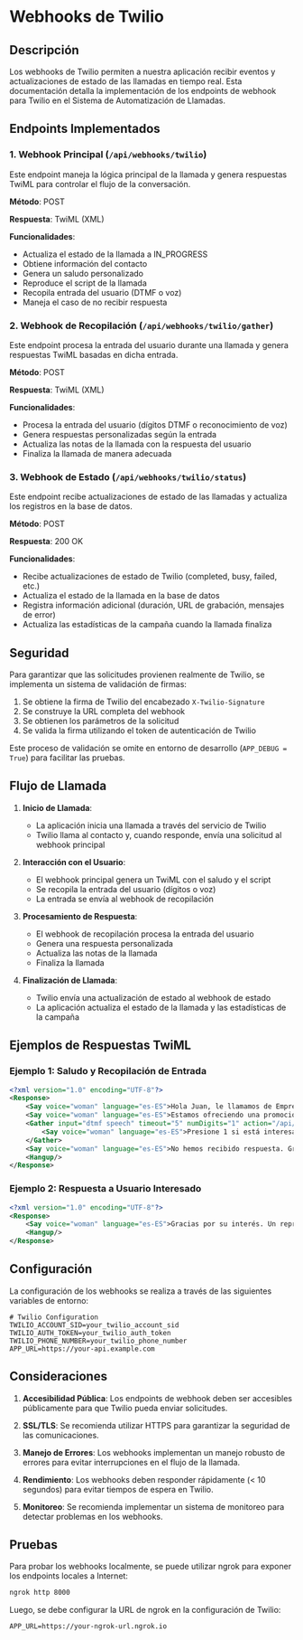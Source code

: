 # Webhooks de Twilio

## Descripción

Los webhooks de Twilio permiten a nuestra aplicación recibir eventos y actualizaciones de estado de las llamadas en tiempo real. Esta documentación detalla la implementación de los endpoints de webhook para Twilio en el Sistema de Automatización de Llamadas.

## Endpoints Implementados

### 1. Webhook Principal (`/api/webhooks/twilio`)

Este endpoint maneja la lógica principal de la llamada y genera respuestas TwiML para controlar el flujo de la conversación.

**Método**: POST

**Respuesta**: TwiML (XML)

**Funcionalidades**:
- Actualiza el estado de la llamada a IN_PROGRESS
- Obtiene información del contacto
- Genera un saludo personalizado
- Reproduce el script de la llamada
- Recopila entrada del usuario (DTMF o voz)
- Maneja el caso de no recibir respuesta

### 2. Webhook de Recopilación (`/api/webhooks/twilio/gather`)

Este endpoint procesa la entrada del usuario durante una llamada y genera respuestas TwiML basadas en dicha entrada.

**Método**: POST

**Respuesta**: TwiML (XML)

**Funcionalidades**:
- Procesa la entrada del usuario (dígitos DTMF o reconocimiento de voz)
- Genera respuestas personalizadas según la entrada
- Actualiza las notas de la llamada con la respuesta del usuario
- Finaliza la llamada de manera adecuada

### 3. Webhook de Estado (`/api/webhooks/twilio/status`)

Este endpoint recibe actualizaciones de estado de las llamadas y actualiza los registros en la base de datos.

**Método**: POST

**Respuesta**: 200 OK

**Funcionalidades**:
- Recibe actualizaciones de estado de Twilio (completed, busy, failed, etc.)
- Actualiza el estado de la llamada en la base de datos
- Registra información adicional (duración, URL de grabación, mensajes de error)
- Actualiza las estadísticas de la campaña cuando la llamada finaliza

## Seguridad

Para garantizar que las solicitudes provienen realmente de Twilio, se implementa un sistema de validación de firmas:

1. Se obtiene la firma de Twilio del encabezado `X-Twilio-Signature`
2. Se construye la URL completa del webhook
3. Se obtienen los parámetros de la solicitud
4. Se valida la firma utilizando el token de autenticación de Twilio

Este proceso de validación se omite en entorno de desarrollo (`APP_DEBUG = True`) para facilitar las pruebas.

## Flujo de Llamada

1. **Inicio de Llamada**:
   - La aplicación inicia una llamada a través del servicio de Twilio
   - Twilio llama al contacto y, cuando responde, envía una solicitud al webhook principal

2. **Interacción con el Usuario**:
   - El webhook principal genera un TwiML con el saludo y el script
   - Se recopila la entrada del usuario (dígitos o voz)
   - La entrada se envía al webhook de recopilación

3. **Procesamiento de Respuesta**:
   - El webhook de recopilación procesa la entrada del usuario
   - Genera una respuesta personalizada
   - Actualiza las notas de la llamada
   - Finaliza la llamada

4. **Finalización de Llamada**:
   - Twilio envía una actualización de estado al webhook de estado
   - La aplicación actualiza el estado de la llamada y las estadísticas de la campaña

## Ejemplos de Respuestas TwiML

### Ejemplo 1: Saludo y Recopilación de Entrada

```xml
<?xml version="1.0" encoding="UTF-8"?>
<Response>
    <Say voice="woman" language="es-ES">Hola Juan, le llamamos de Empresa ABC.</Say>
    <Say voice="woman" language="es-ES">Estamos ofreciendo una promoción especial para clientes como usted.</Say>
    <Gather input="dtmf speech" timeout="5" numDigits="1" action="/api/webhooks/twilio/gather" method="POST">
        <Say voice="woman" language="es-ES">Presione 1 si está interesado, 2 si desea que le llamemos más tarde, o diga 'interesado' para recibir más información.</Say>
    </Gather>
    <Say voice="woman" language="es-ES">No hemos recibido respuesta. Gracias por su tiempo, le llamaremos en otro momento.</Say>
    <Hangup/>
</Response>
```

### Ejemplo 2: Respuesta a Usuario Interesado

```xml
<?xml version="1.0" encoding="UTF-8"?>
<Response>
    <Say voice="woman" language="es-ES">Gracias por su interés. Un representante se pondrá en contacto con usted pronto para brindarle más información.</Say>
    <Hangup/>
</Response>
```

## Configuración

La configuración de los webhooks se realiza a través de las siguientes variables de entorno:

```dotenv
# Twilio Configuration
TWILIO_ACCOUNT_SID=your_twilio_account_sid
TWILIO_AUTH_TOKEN=your_twilio_auth_token
TWILIO_PHONE_NUMBER=your_twilio_phone_number
APP_URL=https://your-api.example.com
```

## Consideraciones

1. **Accesibilidad Pública**: Los endpoints de webhook deben ser accesibles públicamente para que Twilio pueda enviar solicitudes.

2. **SSL/TLS**: Se recomienda utilizar HTTPS para garantizar la seguridad de las comunicaciones.

3. **Manejo de Errores**: Los webhooks implementan un manejo robusto de errores para evitar interrupciones en el flujo de la llamada.

4. **Rendimiento**: Los webhooks deben responder rápidamente (< 10 segundos) para evitar tiempos de espera en Twilio.

5. **Monitoreo**: Se recomienda implementar un sistema de monitoreo para detectar problemas en los webhooks.

## Pruebas

Para probar los webhooks localmente, se puede utilizar ngrok para exponer los endpoints locales a Internet:

```bash
ngrok http 8000
```

Luego, se debe configurar la URL de ngrok en la configuración de Twilio:

```dotenv
APP_URL=https://your-ngrok-url.ngrok.io
```
